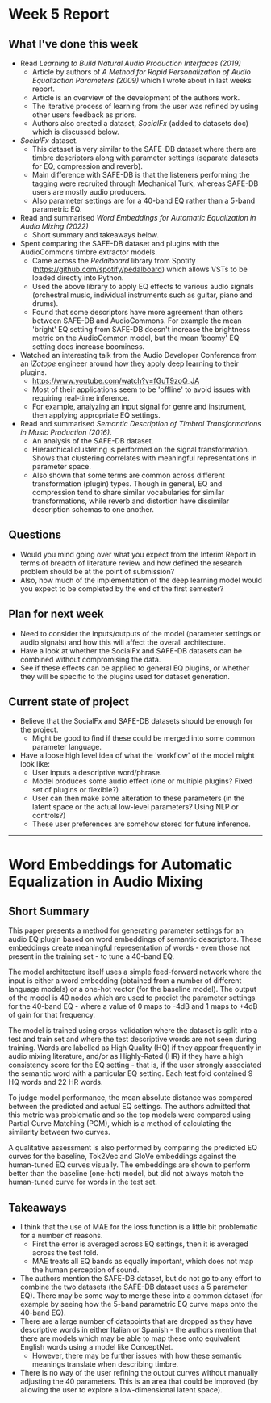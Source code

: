 # Week 5 Report

## What I've done this week
- Read *Learning to Build Natural Audio Production Interfaces (2019)*
  - Article by authors of *A Method for Rapid Personalization of Audio Equalization Parameters (2009)* which I wrote about in last weeks report.
  - Article is an overview of the development of the authors work.
  - The iterative process of learning from the user was refined by using other users feedback as priors.
  - Authors also created a dataset, *SocialFx* (added to datasets doc) which is discussed below.
- *SocialFx* dataset.
  - This dataset is very similar to the SAFE-DB dataset where there are timbre descriptors along with parameter settings (separate datasets for EQ, compression and reverb).
  - Main difference with SAFE-DB is that the listeners performing the tagging were recruited through Mechanical Turk, whereas SAFE-DB users are mostly audio producers.
  - Also parameter settings are for a 40-band EQ rather than a 5-band parametric EQ.
- Read and summarised *Word Embeddings for Automatic Equalization in Audio Mixing (2022)*
  - Short summary and takeaways below.
- Spent comparing the SAFE-DB dataset and plugins with the AudioCommons timbre extractor models.
  - Came across the *Pedalboard* library from Spotify (https://github.com/spotify/pedalboard) which allows VSTs to be loaded directly into Python.
  - Used the above library to apply EQ effects to various audio signals (orchestral music, individual instruments such as guitar, piano and drums).
  - Found that some descriptors have more agreement than others between SAFE-DB and AudioCommons. For example the mean 'bright' EQ setting from SAFE-DB doesn't increase the brightness metric on the AudioCommon model, but the mean 'boomy' EQ setting does increase boominess.
- Watched an interesting talk from the Audio Developer Conference from an *iZotope* engineer around how they apply deep learning to their plugins.
  - https://www.youtube.com/watch?v=fGuT9zoQ_JA
  - Most of their applications seem to be 'offline' to avoid issues with requiring real-time inference.
  - For example, analyzing an input signal for genre and instrument, then applying appropriate EQ settings.
- Read and summarised *Semantic Description of Timbral Transformations in Music Production (2016)*.
  - An analysis of the SAFE-DB dataset.
  - Hierarchical clustering is performed on the signal transformation. Shows that clustering correlates with meaningful representations in parameter space.
  - Also shown that some terms are common across different transformation (plugin) types. Though in general, EQ and compression tend to share similar vocabularies for similar transformations, while reverb and distortion have dissimilar description schemas to one another.


## Questions
- Would you mind going over what you expect from the Interim Report in terms of breadth of literature review and how defined the research problem should be at the point of submission?
- Also, how much of the implementation of the deep learning model would you expect to be completed by the end of the first semester?

## Plan for next week
- Need to consider the inputs/outputs of the model (parameter settings or audio signals) and how this will affect the overall architecture. 
- Have a look at whether the SocialFx and SAFE-DB datasets can be combined without compromising the data.
- See if these effects can be applied to general EQ plugins, or whether they will be specific to the plugins used for dataset generation.

## Current state of project
- Believe that the SocialFx and SAFE-DB datasets should be enough for the project.
  - Might be good to find if these could be merged into some common parameter language.
- Have a loose high level idea of what the 'workflow' of the model might look like:
  - User inputs a descriptive word/phrase.
  - Model produces some audio effect (one or multiple plugins? Fixed set of plugins or flexible?)
  - User can then make some alteration to these parameters (in the latent space or the actual low-level parameters? Using NLP or controls?)
  - These user preferences are somehow stored for future inference.

---

# Word Embeddings for Automatic Equalization in Audio Mixing

## Short Summary
This paper presents a method for generating parameter settings for an audio EQ plugin based on word embeddings of semantic descriptors. These embeddings create meaningful representation of words - even those not present in the training set - to tune a 40-band EQ. 

The model architecture itself uses a simple feed-forward network where the input is either a word embedding (obtained from a number of different language models) or a one-hot vector (for the baseline model). The output of the model is 40 nodes which are used to predict the parameter settings for the 40-band EQ - where a value of 0 maps to -4dB and 1 maps to +4dB of gain for that frequency. 

The model is trained using cross-validation where the dataset is split into a test and train set and where the test descriptive words are not seen during training. Words are labelled as High Quality (HQ) if they appear frequently in audio mixing literature, and/or as Highly-Rated (HR) if they have a high consistency score for the EQ setting - that is, if the user strongly associated the semantic word with a particular EQ setting. Each test fold contained 9 HQ words and 22 HR words.

To judge model performance, the mean absolute distance was compared between the predicted and actual EQ settings. The authors admitted that this metric was problematic and so the top models were compared using Partial Curve Matching (PCM), which is a method of calculating the similarity between two curves. 

A qualitative assessment is also performed by comparing the predicted EQ curves for the baseline, Tok2Vec and GloVe embeddings against the human-tuned EQ curves visually. The embeddings are shown to perform better than the baseline (one-hot) model, but did not always match the human-tuned curve for words in the test set.


## Takeaways
- I think that the use of MAE for the loss function is a little bit problematic for a number of reasons. 
  - First the error is averaged across EQ settings, then it is averaged across the test fold.
  - MAE treats all EQ bands as equally important, which does not map the human perception of sound.
- The authors mention the SAFE-DB dataset, but do not go to any effort to combine the two datasets (the SAFE-DB dataset uses a 5 parameter EQ). There may be some way to merge these into a common dataset (for example by seeing how the 5-band parametric EQ curve maps onto the 40-band EQ).
- There are a large number of datapoints that are dropped as they have descriptive words in either Italian or Spanish - the authors mention that there are models which may be able to map these onto equivalent English words using a model like ConceptNet.
  - However, there may be further issues with how these semantic meanings translate when describing timbre.
- There is no way of the user refining the output curves without manually adjusting the 40 parameters. This is an area that could be improved (by allowing the user to explore a low-dimensional latent space).

